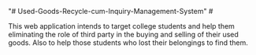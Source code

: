 "# Used-Goods-Recycle-cum-Inquiry-Management-System" #


This web application intends to target college students and help them
eliminating the role of third party in the buying and selling of their
used goods.
Also to help those students who lost their belongings to find them.
